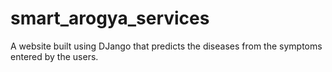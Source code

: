 # smart_arogya_services

A website built using DJango that predicts the diseases from the symptoms entered by the users. 
